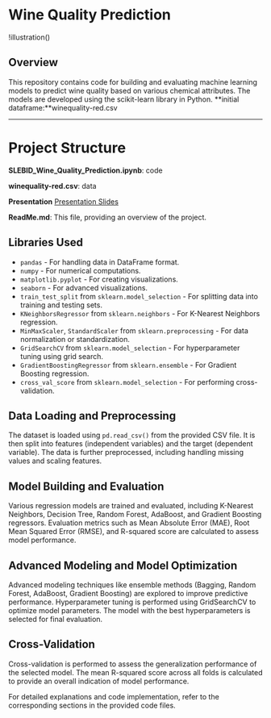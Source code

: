 # **Wine Quality Prediction**
!illustration()
## Overview

This repository contains code for building and evaluating machine learning models to predict wine quality based on various chemical attributes. The models are developed using the scikit-learn library in Python.
**initial dataframe:**winequality-red.csv
****

# **Project Structure**
**SLEBID_Wine_Quality_Prediction.ipynb**: code

**winequality-red.csv**: data

**Presentation** [Presentation Slides](https://prezi.com/view/cGMDbSDrSKbz3AmhDTUb/)

**ReadMe.md**: This file, providing an overview of the project.

## Libraries Used

- `pandas` - For handling data in DataFrame format.
- `numpy` - For numerical computations.
- `matplotlib.pyplot` - For creating visualizations.
- `seaborn` - For advanced visualizations.
- `train_test_split` from `sklearn.model_selection` - For splitting data into training and testing sets.
- `KNeighborsRegressor` from `sklearn.neighbors` - For K-Nearest Neighbors regression.
- `MinMaxScaler`, `StandardScaler` from `sklearn.preprocessing` - For data normalization or standardization.
- `GridSearchCV` from `sklearn.model_selection` - For hyperparameter tuning using grid search.
- `GradientBoostingRegressor` from `sklearn.ensemble` - For Gradient Boosting regression.
- `cross_val_score` from `sklearn.model_selection` - For performing cross-validation.

## Data Loading and Preprocessing

The dataset is loaded using `pd.read_csv()` from the provided CSV file. It is then split into features (independent variables) and the target (dependent variable). The data is further preprocessed, including handling missing values and scaling features.

## Model Building and Evaluation

Various regression models are trained and evaluated, including K-Nearest Neighbors, Decision Tree, Random Forest, AdaBoost, and Gradient Boosting regressors. Evaluation metrics such as Mean Absolute Error (MAE), Root Mean Squared Error (RMSE), and R-squared score are calculated to assess model performance.

## Advanced Modeling and Model Optimization

Advanced modeling techniques like ensemble methods (Bagging, Random Forest, AdaBoost, Gradient Boosting) are explored to improve predictive performance. Hyperparameter tuning is performed using GridSearchCV to optimize model parameters. The model with the best hyperparameters is selected for final evaluation.

## Cross-Validation

Cross-validation is performed to assess the generalization performance of the selected model. The mean R-squared score across all folds is calculated to provide an overall indication of model performance.

For detailed explanations and code implementation, refer to the corresponding sections in the provided code files.

